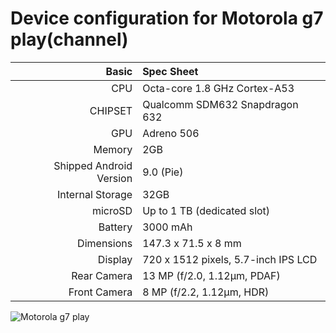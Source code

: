 
Device configuration for Motorola g7 play(channel)
==================================

Basic   | Spec Sheet
-------:|:-------------------------
CPU     | Octa-core 1.8 GHz Cortex-A53
CHIPSET | Qualcomm SDM632 Snapdragon 632
GPU     | Adreno 506
Memory  | 2GB
Shipped Android Version | 9.0 (Pie)
Internal Storage | 32GB
microSD | Up to 1 TB (dedicated slot)
Battery | 3000 mAh
Dimensions | 147.3 x 71.5 x 8 mm 
Display | 720 x 1512  pixels, 5.7-inch IPS LCD
Rear Camera  | 13 MP (f/2.0, 1.12µm, PDAF)
Front Camera | 8 MP (f/2.2, 1.12µm, HDR)

![Motorola g7 play](https://fdn2.gsmarena.com/vv/pics/motorola/motorola-moto-g7-play-1.jpg "Motorola g7 play")
